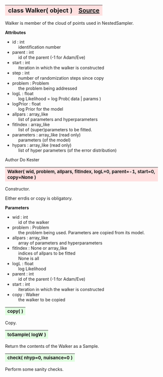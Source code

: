 ---
---
<br><br>

<a name="Walker"></a>
<table><thead style="background-color:#FFE0E0; width:100%; font-size:20px"><tr><th style="text-align:left">
<strong>class Walker(</strong> object )</th><th style="text-align:right"><a href=https://github.com/dokester/BayesicFitting/blob/master/BayesicFitting/source/Walker.py target=_blank>Source</a></th></tr></thead></table>
<p>

Walker is member of the cloud of points used in NestedSampler.

<b>Attributes</b>

* id  :  int<br>
&nbsp;&nbsp;&nbsp;&nbsp; identification number<br>
* parent  :  int<br>
&nbsp;&nbsp;&nbsp;&nbsp; id of the parent (-1 for Adam/Eve)<br>
* start  :  int<br>
&nbsp;&nbsp;&nbsp;&nbsp; iteration in which the walker is constructed<br>
* step  :  int<br>
&nbsp;&nbsp;&nbsp;&nbsp; number of randomization steps since copy<br>
* problem  :  Problem<br>
&nbsp;&nbsp;&nbsp;&nbsp; the problem being addressed<br>
* logL  :  float<br>
&nbsp;&nbsp;&nbsp;&nbsp; log Likelihood = log Prob( data | params )<br>
* logPrior  :  float<br>
&nbsp;&nbsp;&nbsp;&nbsp; log Prior for the model<br>
* allpars  :  array_like<br>
&nbsp;&nbsp;&nbsp;&nbsp; list of parameters and hyperparameters<br>
* fitIndex  :  array_like<br>
&nbsp;&nbsp;&nbsp;&nbsp; list of (super)parameters to be fitted.<br>
* parameters  :  array_like (read only)<br>
&nbsp;&nbsp;&nbsp;&nbsp; parameters (of the model)<br>
* hypars  :  array_like (read only)<br>
&nbsp;&nbsp;&nbsp;&nbsp; list of hyper parameters (of the error distribution)<br>

Author       Do Kester


<a name="Walker"></a>
<table><thead style="background-color:#FFE0E0; width:100%; font-size:15px"><tr><th style="text-align:left">
<strong>Walker(</strong> wid, problem, allpars, fitIndex, logL=0, parent=-1, start=0, copy=None )
</th></tr></thead></table>
<p>

Constructor.

Either errdis or copy is obligatory.

<b>Parameters</b>

* wid  :  int<br>
&nbsp;&nbsp;&nbsp;&nbsp; id of the walker<br>
* problem  :  Problem<br>
&nbsp;&nbsp;&nbsp;&nbsp; the problem being used. Parameters are copied from its model.<br>
* allpars  :  array_like<br>
&nbsp;&nbsp;&nbsp;&nbsp; array of parameters and hyperparameters<br>
* fitIndex  :  None or array_like<br>
&nbsp;&nbsp;&nbsp;&nbsp; indices of allpars to be fitted<br>
&nbsp;&nbsp;&nbsp;&nbsp; None is all<br>
* logL  :  float<br>
&nbsp;&nbsp;&nbsp;&nbsp; log Likelihood<br>
* parent  :  int<br>
&nbsp;&nbsp;&nbsp;&nbsp; id of the parent (-1 for Adam/Eve)<br>
* start  :  int<br>
&nbsp;&nbsp;&nbsp;&nbsp; iteration in which the walker is constructed<br>
* copy  :  Walker<br>
&nbsp;&nbsp;&nbsp;&nbsp; the walker to be copied<br>


<a name="copy"></a>
<table><thead style="background-color:#E0FFE0; width:100%; font-size:15px"><tr><th style="text-align:left">
<strong>copy(</strong> )
</th></tr></thead></table>
<p>

Copy.


<a name="toSample"></a>
<table><thead style="background-color:#E0FFE0; width:100%; font-size:15px"><tr><th style="text-align:left">
<strong>toSample(</strong> logW ) 
</th></tr></thead></table>
<p>

Return the contents of the Walker as a Sample.

<a name="check"></a>
<table><thead style="background-color:#E0FFE0; width:100%; font-size:15px"><tr><th style="text-align:left">
<strong>check(</strong> nhyp=0, nuisance=0 ) 
</th></tr></thead></table>
<p>

Perform some sanity checks.

